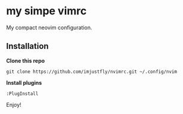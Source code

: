 # my simpe vimrc

My compact neovim configuration.

## Installation

**Clone this repo**

```shell
git clone https://github.com/imjustfly/nvimrc.git ~/.config/nvim
```

**Install plugins**

```
:PlugInstall
```

Enjoy!

